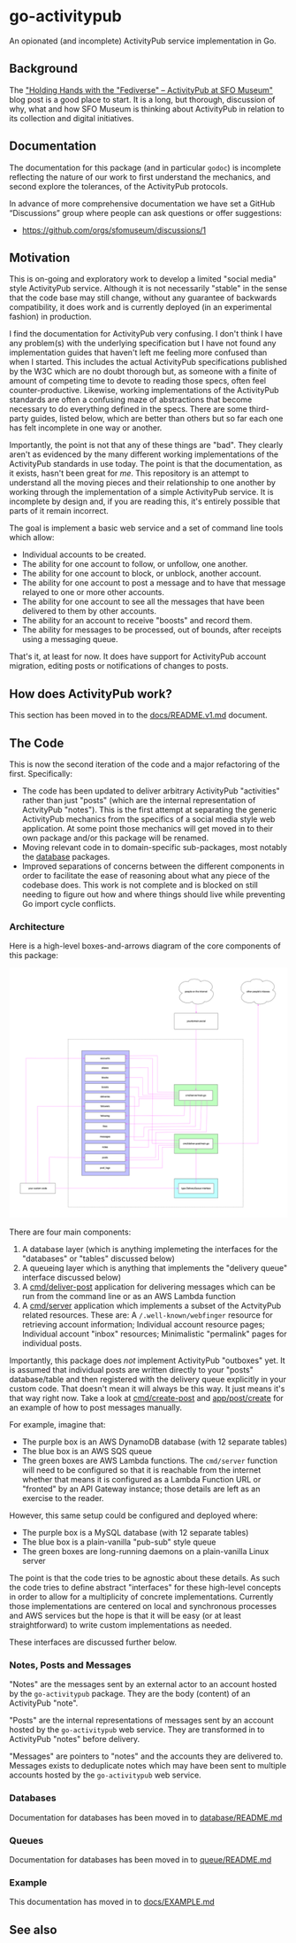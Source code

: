 # go-activitypub

An opionated (and incomplete) ActivityPub service implementation in Go.

## Background

The ["Holding Hands with the "Fediverse" – ActivityPub at SFO Museum"](https://millsfield.sfomuseum.org/blog/2024/03/12/activitypub/) blog post is a good place to start. It is a long, but thorough, discussion of why, what and how SFO Museum is thinking about ActivityPub in relation to its collection and digital initiatives.

## Documentation

The documentation for this package (and in particular `godoc`) is incomplete reflecting the nature of our work to first understand the mechanics, and second explore the tolerances, of the ActivityPub protocols.

In advance of more comprehensive documentation we have set a GitHub “Discussions” group where people can ask questions or offer suggestions:

* https://github.com/orgs/sfomuseum/discussions/1

## Motivation

This is on-going and exploratory work to develop a limited "social media" style ActivityPub service. Although it is not necessarily "stable" in the sense that the code base may still change, without any guarantee of backwards compatibility, it does work and is currently deployed (in an experimental fashion) in production.

I find the documentation for ActivityPub very confusing. I don't think I have any problem(s) with the underlying specification but I have not found any implementation guides that haven't left me feeling more confused than when I started. This includes the actual ActivityPub specifications published by the W3C which are no doubt thorough but, as someone with a finite of amount of competing time to devote to reading those specs, often feel counter-productive. Likewise, working implementations of the ActivityPub standards are often a confusing maze of abstractions that become necessary to do everything defined in the specs. There are some third-party guides, listed below, which are better than others but so far each one has felt incomplete in one way or another.

Importantly, the point is not that any of these things are "bad". They clearly aren't as evidenced by the many different working implementations of the ActivityPub standards in use today. The point is that the documentation, as it exists, hasn't been great for _me_. This repository is an attempt to understand all the moving pieces and their relationship to one another by working through the implementation of a simple ActivityPub service. It is incomplete by design and, if you are reading this, it's entirely possible that parts of it remain incorrect.

The goal is implement a basic web service and a set of command line tools which allow:

* Individual accounts to be created.
* The ability for one account to follow, or unfollow, one another.
* The ability for one account to block, or unblock, another account.
* The ability for one account to post a message and to have that message relayed to one or more other accounts.
* The ability for one account to see all the messages that have been delivered to them by other accounts.
* The ability for an account to receive "boosts" and record them.
* The ability for messages to be processed, out of bounds, after receipts using a messaging queue.

That's it, at least for now. It does have support for ActivityPub account migration, editing posts or notifications of changes to posts.

## How does ActivityPub work?

This section has been moved in to the [docs/README.v1.md](docs/ACTIVITYPUB.md) document.

## The Code

This is now the second iteration of the code and a major refactoring of the first. Specifically:

* The code has been updated to deliver arbitrary ActivityPub "activities" rather than just "posts" (which are the internal representation of ActvityPub "notes"). This is the first attempt at separating the generic ActivityPub mechanics from the specifics of a social media style web application. At some point those mechanics will get moved in to their own package and/or this package will be renamed.
* Moving relevant code in to domain-specific sub-packages, most notably the [database](database) packages.
* Improved separations of concerns between the different components in order to facilitate the ease of reasoning about what any piece of the codebase does. This work is not complete and is blocked on still needing to figure out how and where things should live while preventing Go import cycle conflicts.

### Architecture

Here is a high-level boxes-and-arrows diagram of the core components of this package:

![](docs/images/ap-arch.png)

There are four main components:

1. A database layer (which is anything implemeting the interfaces for the "databases" or "tables" discussed below)
2. A queueing layer which is anything that implements the "delivery queue" interface discussed below)
3. A [cmd/deliver-post](cmd/deliver-post/main.go) application for delivering messages which can be run from the command line or as an AWS Lambda function
4. A [cmd/server](cmd/server/main.go) application which implements a subset of the ActvityPub related resources. These are: A `/.well-known/webfinger` resource for retrieving account information; Individual account resource pages; Individual account "inbox" resources; Minimalistic "permalink" pages for individual posts.

Importantly, this package does _not_ implement ActivityPub "outboxes" yet. It is assumed that individual posts are written directly to your "posts" database/table and then registered with the delivery queue explicitly in your custom code. That doesn't mean it will always be this way. It just means it's that way right now. Take a look at [cmd/create-post](cmd/create-post/main.go) and [app/post/create](app/post/create) for an example of how to post messages manually.

For example, imagine that:

* The purple box is an AWS DynamoDB database (with 12 separate tables)
* The blue box is an AWS SQS queue
* The green boxes are AWS Lambda functions. The `cmd/server` function will need to be configured so that it is reachable from the internet whether that means it is configured as a Lambda Function URL or "fronted" by an API Gateway instance; those details are left as an exercise to the reader.

However, this same setup could be configured and deployed where:

* The purple box is a MySQL database (with 12 separate tables)
* The blue box is a plain-vanilla "pub-sub" style queue
* The green boxes are long-running daemons on a plain-vanilla Linux server

The point is that the code tries to be agnostic about these details. As such the code tries to define abstract "interfaces" for these high-level concepts in order to allow for a multiplicity of concrete implementations. Currently those implementations are centered on local and synchronous processes and AWS services but the hope is that it will be easy (or at least straightforward) to write custom implementations as needed.

These interfaces are discussed further below.

### Notes, Posts and Messages

"Notes" are the messages sent by an external actor to an account hosted by the `go-activitypub` package. They are the body (content) of an ActivityPub "note".

"Posts" are the internal representations of messages sent by an account hosted	by the `go-activitypub`	web service. They are transformed in to ActivityPub "notes" before delivery.

"Messages" are pointers to "notes" and the accounts they are delivered to. Messages exists to deduplicate notes which may have been sent to multiple accounts hosted by the `go-activitypub` web service.

### Databases

Documentation for databases has been moved in to [database/README.md](database/README.md)

### Queues

Documentation for databases has been moved in to [queue/README.md](queue/README.md)

### Example

This documentation has moved in to [docs/EXAMPLE.md](docs/EXAMPLE.md)

## See also

